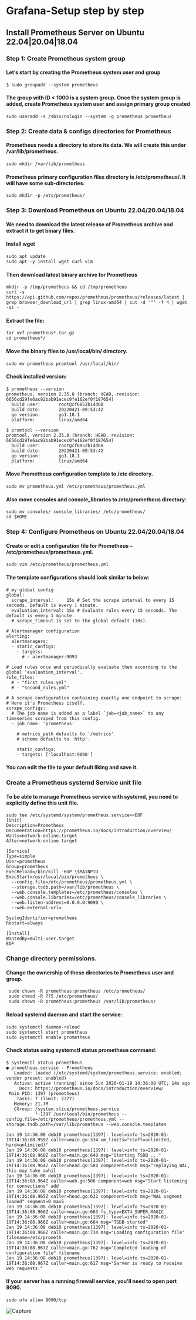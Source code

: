 # Grafana-Setup step by step

## Install Prometheus Server on Ubuntu 22.04|20.04|18.04

### Step 1: Create Prometheus system group
#### Let’s start by creating the Prometheus system user and group

```
$ sudo groupadd --system prometheus
```
#### The group with ID < 1000 is a system group. Once the system group is added, create Prometheus system user and assign primary group created
```
sudo useradd -s /sbin/nologin --system -g prometheus prometheus
```

### Step 2: Create data & configs directories for Prometheus
#### Prometheus needs a directory to store its data. We will create this under /var/lib/prometheus.
```
sudo mkdir /var/lib/prometheus
```
#### Prometheus primary configuration files directory is /etc/prometheus/. It will have some sub-directories:
```
sudo mkdir -p /etc/prometheus/
```
### Step 3: Download Prometheus on Ubuntu 22.04/20.04/18.04
#### We need to download the latest release of Prometheus archive and extract it to get binary files.
#### Install wget
```
sudo apt update
sudo apt -y install wget curl vim
```
#### Then download latest binary archive for Prometheus
```
mkdir -p /tmp/prometheus && cd /tmp/prometheus
curl -s https://api.github.com/repos/prometheus/prometheus/releases/latest | grep browser_download_url | grep linux-amd64 | cut -d '"' -f 4 | wget -qi -
```
#### Extract the file:
```
tar xvf prometheus*.tar.gz
cd prometheus*/
```
#### Move the binary files to /usr/local/bin/ directory.
```
sudo mv prometheus promtool /usr/local/bin/
```
#### Check installed version:
```
$ prometheus --version
prometheus, version 2.35.0 (branch: HEAD, revision: 6656cd29fe6ac92bab91ecec0fe162ef0f187654)
  build user:       root@cf6852b14d68
  build date:       20220421-09:53:42
  go version:       go1.18.1
  platform:         linux/amd64

$ promtool --version
promtool, version 2.35.0 (branch: HEAD, revision: 6656cd29fe6ac92bab91ecec0fe162ef0f187654)
  build user:       root@cf6852b14d68
  build date:       20220421-09:53:42
  go version:       go1.18.1
  platform:         linux/amd64
  ```
  #### Move Prometheus configuration template to /etc directory.
  ```
  sudo mv prometheus.yml /etc/prometheus/prometheus.yml
  ```
  #### Also move consoles and console_libraries to /etc/prometheus directory:
  ```
  sudo mv consoles/ console_libraries/ /etc/prometheus/
cd $HOME
```

### Step 4: Configure Prometheus on Ubuntu 22.04/20.04/18.04
#### Create or edit a configuration file for Prometheus – /etc/prometheus/prometheus.yml.
```
sudo vim /etc/prometheus/prometheus.yml
```
#### The template configurations should look similar to below:
```
# my global config
global:
  scrape_interval:     15s # Set the scrape interval to every 15 seconds. Default is every 1 minute.
  evaluation_interval: 15s # Evaluate rules every 15 seconds. The default is every 1 minute.
  # scrape_timeout is set to the global default (10s).

# Alertmanager configuration
alerting:
  alertmanagers:
  - static_configs:
    - targets:
      # - alertmanager:9093

# Load rules once and periodically evaluate them according to the global 'evaluation_interval'.
rule_files:
  # - "first_rules.yml"
  # - "second_rules.yml"

# A scrape configuration containing exactly one endpoint to scrape:
# Here it's Prometheus itself.
scrape_configs:
  # The job name is added as a label `job=<job_name>` to any timeseries scraped from this config.
  - job_name: 'prometheus'

    # metrics_path defaults to '/metrics'
    # scheme defaults to 'http'.

    static_configs:
    - targets: ['localhost:9090']
```
#### You can edit the file to your default liking and save it.

### Create a Prometheus systemd Service unit file
#### To be able to manage Prometheus service with systemd, you need to explicitly define this unit file.
```
sudo tee /etc/systemd/system/prometheus.service<<EOF
[Unit]
Description=Prometheus
Documentation=https://prometheus.io/docs/introduction/overview/
Wants=network-online.target
After=network-online.target

[Service]
Type=simple
User=prometheus
Group=prometheus
ExecReload=/bin/kill -HUP \$MAINPID
ExecStart=/usr/local/bin/prometheus \
  --config.file=/etc/prometheus/prometheus.yml \
  --storage.tsdb.path=/var/lib/prometheus \
  --web.console.templates=/etc/prometheus/consoles \
  --web.console.libraries=/etc/prometheus/console_libraries \
  --web.listen-address=0.0.0.0:9090 \
  --web.external-url=

SyslogIdentifier=prometheus
Restart=always

[Install]
WantedBy=multi-user.target
EOF
```
### Change directory permissions.
#### Change the ownership of these directories to Prometheus user and group.
```
 sudo chown -R prometheus:prometheus /etc/prometheus/
 sudo chmod -R 775 /etc/prometheus/
 sudo chown -R prometheus:prometheus /var/lib/prometheus/
```
#### Reload systemd daemon and start the service:
```
sudo systemctl daemon-reload
sudo systemctl start prometheus
sudo systemctl enable prometheus
```
#### Check status using systemctl status prometheus command:
```
$ systemctl status prometheus
● prometheus.service - Prometheus
   Loaded: loaded (/etc/systemd/system/prometheus.service; enabled; vendor preset: enabled)
   Active: active (running) since Sun 2020-01-19 14:36:08 UTC; 14s ago
     Docs: https://prometheus.io/docs/introduction/overview/
 Main PID: 1397 (prometheus)
    Tasks: 7 (limit: 2377)
   Memory: 21.7M
   CGroup: /system.slice/prometheus.service
           └─1397 /usr/local/bin/prometheus --config.file=/etc/prometheus/prometheus.yml --storage.tsdb.path=/var/lib/prometheus --web.console.templates

Jan 19 14:36:08 deb10 prometheus[1397]: level=info ts=2020-01-19T14:36:08.959Z caller=main.go:334 vm_limits="(soft=unlimited, hard=unlimited)"
Jan 19 14:36:08 deb10 prometheus[1397]: level=info ts=2020-01-19T14:36:08.960Z caller=main.go:648 msg="Starting TSDB ..."
Jan 19 14:36:08 deb10 prometheus[1397]: level=info ts=2020-01-19T14:36:08.964Z caller=head.go:584 component=tsdb msg="replaying WAL, this may take awhil
Jan 19 14:36:08 deb10 prometheus[1397]: level=info ts=2020-01-19T14:36:08.964Z caller=web.go:506 component=web msg="Start listening for connections" add
Jan 19 14:36:08 deb10 prometheus[1397]: level=info ts=2020-01-19T14:36:08.965Z caller=head.go:632 component=tsdb msg="WAL segment loaded" segment=0 maxS
Jan 19 14:36:08 deb10 prometheus[1397]: level=info ts=2020-01-19T14:36:08.966Z caller=main.go:663 fs_type=EXT4_SUPER_MAGIC
Jan 19 14:36:08 deb10 prometheus[1397]: level=info ts=2020-01-19T14:36:08.966Z caller=main.go:664 msg="TSDB started"
Jan 19 14:36:08 deb10 prometheus[1397]: level=info ts=2020-01-19T14:36:08.966Z caller=main.go:734 msg="Loading configuration file" filename=/etc/prometh
Jan 19 14:36:08 deb10 prometheus[1397]: level=info ts=2020-01-19T14:36:08.967Z caller=main.go:762 msg="Completed loading of configuration file" filename
Jan 19 14:36:08 deb10 prometheus[1397]: level=info ts=2020-01-19T14:36:08.967Z caller=main.go:617 msg="Server is ready to receive web requests."
  ```
  #### If your server has a running firewall service, you’ll need to open port 9090.
  ```
  sudo ufw allow 9090/tcp
  ```
  ![Capture](https://user-images.githubusercontent.com/32926005/193406275-286e016c-20c4-47d7-b50e-c55203cb0835.PNG)
